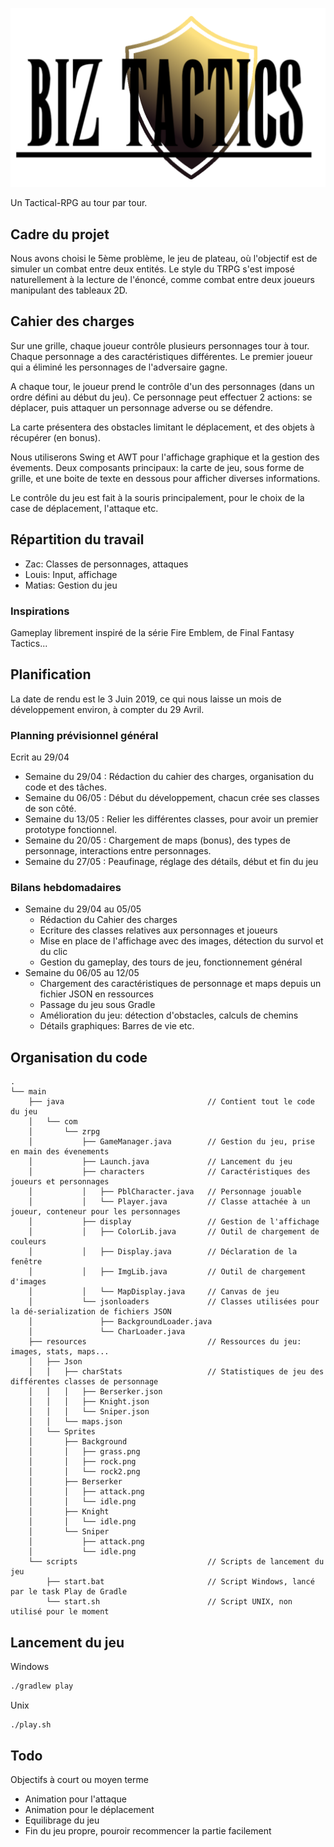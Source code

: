 ![Game logo](Graphics/Logo.png)

Un Tactical-RPG au tour par tour.

## Cadre du projet

Nous avons choisi le 5ème problème, le jeu de plateau, où l'objectif est de simuler un combat entre deux entités. Le style du TRPG s'est imposé naturellement à la lecture de l'énoncé, comme combat entre deux joueurs manipulant des tableaux 2D.

## Cahier des charges

Sur une grille, chaque joueur contrôle plusieurs personnages tour à tour. Chaque personnage a des caractéristiques différentes. Le premier joueur qui a éliminé les personnages de l'adversaire gagne.

A chaque tour, le joueur prend le contrôle d'un des personnages (dans un ordre défini au début du jeu). Ce personnage peut effectuer 2 actions: se déplacer, puis attaquer un personnage adverse ou se défendre.

La carte présentera des obstacles limitant le déplacement, et des objets à récupérer (en bonus).

Nous utiliserons Swing et AWT pour l'affichage graphique et la gestion des évements. Deux composants principaux: la carte de jeu, sous forme de grille, et une boite de texte en dessous pour afficher diverses informations.

Le contrôle du jeu est fait à la souris principalement, pour le choix de la case de déplacement, l'attaque etc.

## Répartition du travail

- Zac: Classes de personnages, attaques
- Louis: Input, affichage
- Matias: Gestion du jeu

### Inspirations

Gameplay librement inspiré de la série Fire Emblem, de Final Fantasy Tactics...

## Planification

La date de rendu est le 3 Juin 2019, ce qui nous laisse un mois de développement environ, à compter du 29 Avril.

### Planning prévisionnel général
Ecrit au 29/04
- Semaine du 29/04 : Rédaction du cahier des charges, organisation du code et des tâches.
- Semaine du 06/05 : Début du développement, chacun crée ses classes de son côté.
- Semaine du 13/05 : Relier les différentes classes, pour avoir un premier prototype fonctionnel.
- Semaine du 20/05 : Chargement de maps (bonus), des types de personnage, interactions entre personnages.
- Semaine du 27/05 : Peaufinage, réglage des détails, début et fin du jeu

### Bilans hebdomadaires
- Semaine du 29/04 au 05/05
    - Rédaction du Cahier des charges
    - Ecriture des classes relatives aux personnages et joueurs
    - Mise en place de l'affichage avec des images, détection du survol et du clic
    - Gestion du gameplay, des tours de jeu, fonctionnement général
- Semaine du 06/05 au 12/05
    - Chargement des caractéristiques de personnage et maps depuis un fichier JSON en ressources
    - Passage du jeu sous Gradle
    - Amélioration du jeu: détection d'obstacles, calculs de chemins
    - Détails graphiques: Barres de vie etc.

## Organisation du code

```
.
└── main
    ├── java                                // Contient tout le code du jeu
    │   └── com
    │       └── zrpg
    │           ├── GameManager.java        // Gestion du jeu, prise en main des évenements
    │           ├── Launch.java             // Lancement du jeu
    │           ├── characters              // Caractéristiques des joueurs et personnages
    │           │   ├── PblCharacter.java   // Personnage jouable
    │           │   └── Player.java         // Classe attachée à un joueur, conteneur pour les personnages
    │           ├── display                 // Gestion de l'affichage
    │           │   ├── ColorLib.java       // Outil de chargement de couleurs
    │           │   ├── Display.java        // Déclaration de la fenêtre
    │           │   ├── ImgLib.java         // Outil de chargement d'images
    │           │   └── MapDisplay.java     // Canvas de jeu
    │           └── jsonloaders             // Classes utilisées pour la dé-serialization de fichiers JSON
    │               ├── BackgroundLoader.java
    │               └── CharLoader.java
    ├── resources                           // Ressources du jeu: images, stats, maps...
    │   ├── Json
    │   │   ├── charStats                   // Statistiques de jeu des différentes classes de personnage
    │   │   │   ├── Berserker.json
    │   │   │   ├── Knight.json
    │   │   │   └── Sniper.json
    │   │   └── maps.json
    │   └── Sprites
    │       ├── Background
    │       │   ├── grass.png
    │       │   ├── rock.png
    │       │   └── rock2.png
    │       ├── Berserker
    │       │   ├── attack.png
    │       │   └── idle.png
    │       ├── Knight
    │       │   └── idle.png
    │       └── Sniper
    │           ├── attack.png
    │           └── idle.png
    └── scripts                             // Scripts de lancement du jeu
        ├── start.bat                       // Script Windows, lancé par le task Play de Gradle
        └── start.sh                        // Script UNIX, non utilisé pour le moment
```

## Lancement du jeu

Windows
```bash
./gradlew play 
```

Unix
```bash
./play.sh
```

## Todo

Objectifs à court ou moyen terme

- Animation pour l'attaque
- Animation pour le déplacement
- Equilibrage du jeu
- Fin du jeu propre, pouroir recommencer la partie facilement